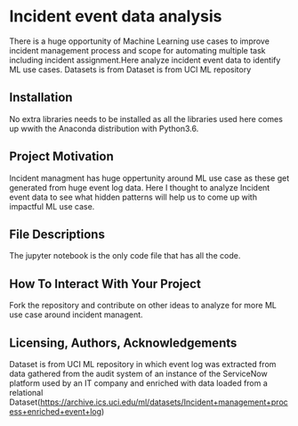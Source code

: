 # Incident event data analysis

There is a huge opportunity of Machine Learning use cases to improve incident management process and scope for automating multiple task including incident assignment.Here analyze incident event data to identify ML use cases. Datasets is from Dataset is from UCI ML repository

## Installation

No extra libraries needs to be installed as all the libraries used here comes up wwith the Anaconda distribution with Python3.6.

## Project Motivation 

Incident managment has huge oppertunity around ML use case as these get generated from huge event log data. Here I thought to analyze Incident event data to see what hidden patterns will help us to come up with impactful ML use case.

## File Descriptions 

The jupyter notebook is the only code file that has all the code.

## How To Interact With Your Project 

Fork the repository and contribute on other ideas to analyze for more ML use case around incident managent.

## Licensing, Authors, Acknowledgements 

Dataset is from UCI ML repository in which event log was extracted from data gathered from the audit system of an instance of the ServiceNow platform used by an IT company and enriched with data loaded from a relational Dataset(https://archive.ics.uci.edu/ml/datasets/Incident+management+process+enriched+event+log)
